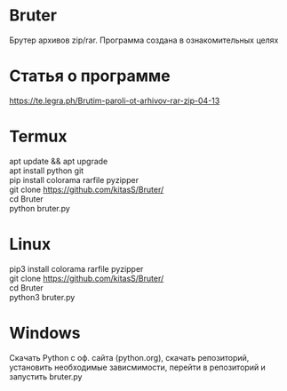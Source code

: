 # Bruter
Брутер архивов zip/rar. Программа создана в ознакомительных целях

# Статья о программе  
https://te.legra.ph/Brutim-paroli-ot-arhivov-rar-zip-04-13

# Termux  
apt update && apt upgrade  
apt install python git  
pip install colorama rarfile pyzipper  
git clone https://github.com/kitasS/Bruter/  
cd Bruter  
python bruter.py  

# Linux  
pip3 install colorama rarfile pyzipper  
git clone https://github.com/kitasS/Bruter/  
cd Bruter  
python3 bruter.py  

# Windows  
Скачать Python с оф. сайта (python.org), скачать репозиторий, установить необходимые зависмимости, перейти в репозиторий и запустить bruter.py  
